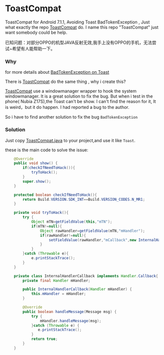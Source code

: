 # ToastCompat
ToastCompat for Android 7.1.1, Avoiding Toast BadTokenException , Just what exactly the repo [ToastCompat](https://github.com/drakeet/ToastCompat) do. I name this repo "ToastCompat" just want somebody could be help.

已知问题：对部分OPPO的机型JAVA反射无效,我手上没有OPPO的手机，无法尝试~希望有人能帮助一下。

### Why
for more details about [BadTokenException on Toast ](https://github.com/drakeet/ToastCompat)

There is [ToastCompat](https://github.com/drakeet/ToastCompat) do the same thing , why i create this?

[ToastCompat](https://github.com/drakeet/ToastCompat) use a windowmanager wrapper to hook the system windowmanager.
It is a great solution to fix the bug. But when i test in the phone( Nubia Z17S),the Toast can't be show. I can't find the reason for it, 
It is weird，but it do happen. I had reported a bug to the author.

So i have to find another solution to fix the bug `BadTokenException`


### Solution
Just copy [ToastCompat.java](https://github.com/cat9/ToastCompat/blob/master/app/src/main/java/com/miku/toast/ToastCompat.java) to your project,and use it like `Toast`.

these is the main code to solve the issue:

```java
    @Override
    public void show() {
        if(checkIfNeedToHack()){
            tryToHack();
        }
        super.show();
    }

    protected boolean checkIfNeedToHack(){
        return Build.VERSION.SDK_INT==Build.VERSION_CODES.N_MR1;
    }

    private void tryToHack(){
        try {
            Object mTN=getFieldValue(this,"mTN");
            if(mTN!=null){
                Object rawHandler=getFieldValue(mTN,"mHandler");
                if(rawHandler!=null){
                    setFieldValue(rawHandler,"mCallback",new InternalHandlerCallback((Handler)rawHandler));
                }
            }
        }catch (Throwable e){
            e.printStackTrace();
        }
    }

    private class InternalHandlerCallback implements Handler.Callback{
        private final Handler mHandler;

        public InternalHandlerCallback(Handler mHandler) {
            this.mHandler = mHandler;
        }

        @Override
        public boolean handleMessage(Message msg) {
            try {
                mHandler.handleMessage(msg);
            }catch (Throwable e) {
               e.printStackTrace();
            }
            return true;
        }
    }

```
